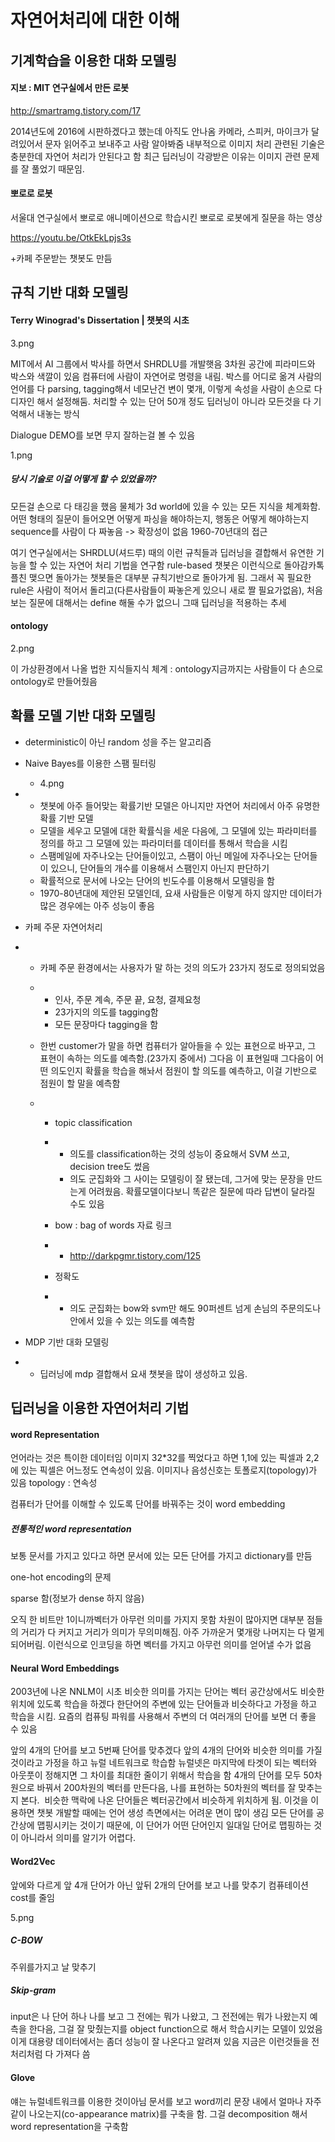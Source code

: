 # 자연어처리에 대한 이해 



## 기계학습을 이용한 대화 모델링



#### 지보 : MIT 연구실에서 만든 로봇

<http://smartramg.tistory.com/17>

2014년도에 2016에 시판하겠다고 했는데 아직도 안나옴
카메라, 스피커, 마이크가 달려있어서 문자 읽어주고 보내주고 사람 알아봐줌
내부적으로 이미지 처리 관련된 기술은 충분한데 자연어 처리가 안된다고 함
최근 딥러닝이 각광받은 이유는 이미지 관련 문제를 잘 풀었기 때문임.

#### 뽀로로 로봇

서울대 연구실에서 뽀로로 애니메이션으로 학습시킨 뽀로로 로봇에게 질문을 하는 영상

<https://youtu.be/OtkEkLpjs3s>

\+카페 주문받는 챗봇도 만듬 



## 규칙 기반 대화 모델링



#### Terry Winograd's Dissertation | 챗봇의 시초

3.png

MIT에서 AI 그룹에서 박사를 하면서 SHRDLU를 개발햇음
3차원 공간에 피라미드와 박스와 색깔이 있음
컴퓨터에 사람이 자연어로 명령을 내림. 박스를 어디로 옮겨
사람의 언어를 다 parsing, tagging해서 네모난건 변이 몇개, 이렇게 속성을 사람이 손으로 다 디자인 해서 설정해둠.
처리할 수 있는 단어 50개 정도
딥러닝이 아니라 모든것을 다 기억해서 내놓는 방식

Dialogue DEMO를 보면 무지 잘하는걸 볼 수 있음

1.png

##### 당시 기술로 이걸 어떻게 할 수 있었을까?

모든걸 손으로 다 태깅을 했음
물체가 3d world에 있을 수 있는 모든 지식을 체계화함.
어떤 형태의 질문이 들어오면 어떻게 파싱을 해야하는지, 행동은 어떻게 해야하는지 sequence를 사람이 다 짜놓음 -> 확장성이 없음
1960-70년대의 접근

여기 연구실에서는 SHRDLU(셔드루) 때의 이런 규칙들과 딥러닝을 결합해서 유연한 기능을 할 수 있는 자연어 처리 기법을 연구함
rule-based 챗봇은 이런식으로 돌아감카톡 플친 맺으면 돌아가는 챗봇들은 대부분 규칙기반으로 돌아가게 됨.
그래서 꼭 필요한 rule은 사람이 적어서 돌리고(다른사람들이 짜놓은게 있으니 새로 짤 필요가없음), 처음 보는 질문에 대해서는 define 해둘 수가 없으니 그때 딥러닝을 적용하는 추세 

#### ontology

2.png

이 가상환경에서 나올 법한 지식들지식 체계 : ontology지금까지는 사람들이 다 손으로 ontology로 만들어줬음 

## 확률 모델 기반 대화 모델링

- deterministic이 아닌 random 성을 주는 알고리즘

- Naive Bayes를 이용한 스팸 필터링

  - 4.png

- - 챗봇에 아주 들어맞는 확률기반 모델은 아니지만 자연어 처리에서 아주 유명한 확률 기반 모델
  - 모델을 세우고 모델에 대한 확률식을 세운 다음에, 그 모델에 있는 파라미터를 정의를 하고 그 모델에 있는 파라미터를 데이터를 통해서 학습을 시킴
  - 스팸메일에 자주나오는 단어들이있고, 스팸이 아닌 메일에 자주나오는 단어들이 있으니, 단어들의 개수를 이용해서 스팸인지 아닌지 판단하기
  - 확률적으로 문서에 나오는 단어의 빈도수를 이용해서 모델링을 함
  - 1970-80년대에 제안된 모델인데, 요새 사람들은 이렇게 하지 않지만 데이터가 많은 경우에는 아주 성능이 좋음

- 카페 주문 자연어처리

- - 카페 주문 환경에서는 사용자가 말 하는 것의 의도가 23가지 정도로 정의되었음

  - - 인사, 주문 계속, 주문 끝, 요청, 결제요청
    - 23가지의 의도를 tagging함
    - 모든 문장마다 tagging을 함

  - 한번 customer가 말을 하면 컴퓨터가 알아들을 수 있는 표현으로 바꾸고, 그 표현이 속하는 의도를 예측함.(23가지 중에서) 그다음 이 표현일때 그다음이 어떤 의도인지 확률을 학습을 해놔서 점원이 할 의도를 예측하고, 이걸 기반으로 점원이 할 말을 예측함

  - - topic classification

    - - 의도를 classification하는 것의 성능이 중요해서 SVM 쓰고, decision tree도 썼음
      - 의도 군집화와 그 사이는 모델링이 잘 됐는데, 그거에 맞는 문장을 만드는게 어려웠음. 확률모델이다보니 똑같은 질문에 따라 답변이 달라질 수도 있음

    - bow : bag of words 자료 링크

    - - <http://darkpgmr.tistory.com/125>

    - 정확도

    - - 의도 군집화는 bow와 svm만 해도 90퍼센트 넘게 손님의 주문의도나 안에서 있을 수 있는 의도를 예측함

- MDP 기반 대화 모델링

- - 딥러닝에 mdp 결합해서 요새 챗봇을 많이 생성하고 있음.

## 딥러닝을 이용한 자연어처리 기법

#### word Representation

언어라는 것은 특이한 데이터임
이미지
32*32를 찍었다고 하면 1,1에 있는 픽셀과 2,2에 있는 픽셀은 어느정도 연속성이 있음.
이미지나 음성신호는 토폴로지(topology)가 있음
topology : 연속성

컴퓨터가 단어를 이해할 수 있도록 단어를 바꿔주는 것이 word embedding

##### 전통적인 word representation

보통 문서를 가지고 있다고 하면 문서에 있는 모든 단어를 가지고 dictionary를 만듬

one-hot encoding의 문제

sparse 함(정보가 dense 하지 않음)

오직 한 비트만 1이니까벡터가 아무런 의미를 가지지 못함
차원이 많아지면 대부분 점들의 거리가 다 커지고 거리가 의미가 무의미해짐.
아주 가까운거 몇개랑 나머지는 다 멀게 되어버림.
이런식으로 인코딩을 하면 벡터를 가지고 아무런 의미를 얻어낼 수가 없음

#### Neural Word Embeddings

2003년에 나온 NNLM이 시초
비슷한 의미를 가지는 단어는 벡터 공간상에서도 비슷한 위치에 있도록 학습을 하겠다
한단어의 주변에 있는 단어들과 비슷하다고 가정을 하고 학습을 시킴. 
요즘의 컴퓨팅 파워를 사용해서 주변의 더 여러개의 단어를 보면 더 좋을 수 있음

앞의 4개의 단어를 보고 5번째 단어를 맞추겠다
앞의 4개의 단어와 비슷한 의미를 가질 것이라고 가정을 하고 뉴럴 네트워크로 학습함
뉴럴넷은 마지막에 타겟이 되는 벡터와 아웃풋이 정해지면 그 차이를 최대한 줄이기 위해서 학습을 함
4개의 단어를 모두 50차원으로 바꿔서 200차원의 벡터를 만든다음, 나를 표현하는 50차원의 벡터를 잘 맞추는지 본다. 
비슷한 맥락에 나온 단어들은 벡터공간에서 비슷하게 위치하게 됨.
이것을 이용하면 챗봇 개발할 때에는 언어 생성 측면에서는 어려운 면이 많이 생김
모든 단어를 공간상에 맵핑시키는 것이기 때문에, 이 단어가 어떤 단어인지 일대일 단어로 맵핑하는 것이 아니라서 의미를 알기가 어렵다.

#### Word2Vec

앞에와 다르게 앞 4개 단어가 아닌 앞뒤 2개의 단어를 보고 나를 맞추기
컴퓨테이션 cost를 줄임

5.png

##### C-BOW

주위를가지고 날 맞추기

##### Skip-gram

input은 나 단어 하나
나를 보고 그 전에는 뭐가 나왔고, 그 전전에는 뭐가 나왔는지 예측을 한다음, 그걸 잘 맞췄는지를 object function으로 해서 학습시키는 모델이 있었음
이게 대용량 데이터에서는 좀더 성능이 잘 나온다고 알려져 있음
지금은 이런것들을 전처리처럼 다 가져다 씀

#### Glove

얘는 뉴럴네트워크를 이용한 것이아님
문서를 보고 word끼리 문장 내에서 얼마나 자주 같이 나오는지(co-appearance matrix)를 구축을 함. 
그걸 decomposition 해서 word representation을 구축함 